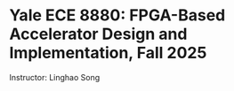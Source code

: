 # Yale ECE 8880: FPGA-Based Accelerator Design and Implementation, Fall 2025

Instructor: Linghao Song
